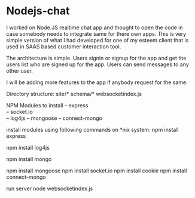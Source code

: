 Nodejs-chat
===========

I worked on Node.JS realtime chat app and thought to open the code in case somebody needs to integrate same for there own apps.
This is very simple version of what I had developed for one of my esteem client that is used in SAAS based customer interaction tool.

The architecture is simple.
Users signin or signup for the app and get the users list who are signed up for the app.
Users can send messages to any other user.

I will be adding more features to the app if anybody request for the same.

Directory structure:
site/*
schema/*
websocketindex.js

NPM Modules to install
– express<br>
– socket.io<br>
– log4js
– mongoose
– connect-mongo

install modules using following commands on *nix system:
npm install express

npm install log4js

npm install mongo

npm install mongoose
npm install socket.io
npm install cookie
npm install connect-mongo

run server
node websocketindex.js
